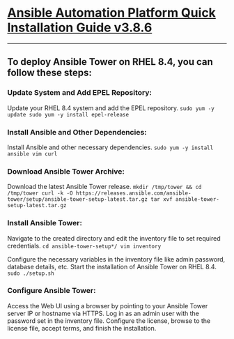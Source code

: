 
# [Ansible Automation Platform Quick Installation Guide v3.8.6](https://docs.ansible.com/ansible-tower/latest/html/quickinstall/index.html)

---

## To deploy Ansible Tower on RHEL 8.4, you can follow these steps:

### Update System and Add EPEL Repository:
Update your RHEL 8.4 system and add the EPEL repository.
`
    sudo yum -y update
    sudo yum -y install epel-release
`

### Install Ansible and Other Dependencies:
Install Ansible and other necessary dependencies.
`
    sudo yum -y install ansible vim curl
`

### Download Ansible Tower Archive:
Download the latest Ansible Tower release.
`
    mkdir /tmp/tower && cd /tmp/tower
    curl -k -O https://releases.ansible.com/ansible-tower/setup/ansible-tower-setup-latest.tar.gz
    tar xvf ansible-tower-setup-latest.tar.gz
`

### Install Ansible Tower:
Navigate to the created directory and edit the inventory file to set required credentials.
`
    cd ansible-tower-setup*/
    vim inventory
`

Configure the necessary variables in the inventory file like admin password, database details, etc.
Start the installation of Ansible Tower on RHEL 8.4.
`
    sudo ./setup.sh
`

### Configure Ansible Tower:
Access the Web UI using a browser by pointing to your Ansible Tower server IP or hostname via HTTPS.
Log in as an admin user with the password set in the inventory file.
Configure the license, browse to the license file, accept terms, and finish the installation.